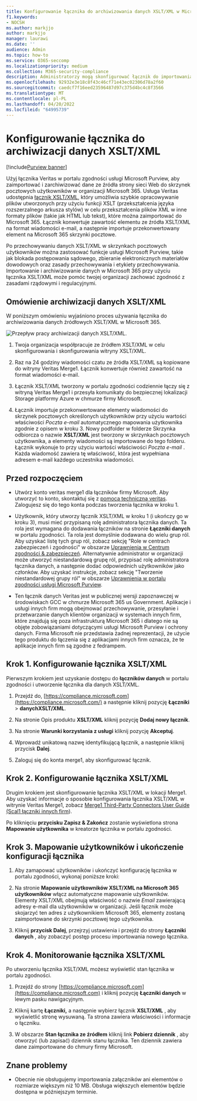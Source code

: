 ```yaml
---
title: Konfigurowanie łącznika do archiwizowania danych XSLT/XML w Microsoft 365
f1.keywords:
- NOCSH
ms.author: markjjo
author: markjjo
manager: laurawi
ms.date: ''
audience: Admin
ms.topic: how-to
ms.service: O365-seccomp
ms.localizationpriority: medium
ms.collection: M365-security-compliance
description: Administratorzy mogą skonfigurować łącznik do importowania i archiwizowania danych XSLT/XML z usługi Veritas w Microsoft 365. Ten łącznik umożliwia archiwizowanie danych ze źródeł danych innych firm w Microsoft 365, dzięki czemu można używać funkcji zgodności, takich jak archiwizowanie prawne, wyszukiwanie zawartości i zasady przechowywania w celu zarządzania danymi innych firm w organizacji.
ms.openlocfilehash: 92932e3e18c8f43c46cf71e43ec02306d78a2f60
ms.sourcegitcommit: caedcf7f16eed23596487d97c375d4bc4c8f3566
ms.translationtype: MT
ms.contentlocale: pl-PL
ms.lasthandoff: 04/20/2022
ms.locfileid: "64995739"
---
```

# <a name="set-up-a-connector-to-archive-xsltxml-data"></a>Konfigurowanie łącznika do archiwizacji danych XSLT/XML

[!include[Purview banner](../includes/purview-rebrand-banner.md)]

Użyj łącznika Veritas w portalu zgodności usługi Microsoft Purview, aby zaimportować i zarchiwizować dane ze źródła strony sieci Web do skrzynek pocztowych użytkowników w organizacji Microsoft 365. Usługa Veritas udostępnia [łącznik XSLT/XML](https://globanet.com/xslt-xml), który umożliwia szybkie opracowywanie plików utworzonych przy użyciu funkcji XSLT (przekształcenia języka rozszerzalnego arkusza stylów) w celu przekształcenia plików XML w inne formaty plików (takie jak HTML lub tekst), które można zaimportować do Microsoft 365. Łącznik konwertuje zawartość elementu ze źródła XSLT/XML na format wiadomości e-mail, a następnie importuje przekonwertowany element na Microsoft 365 skrzynki pocztowe.

Po przechowywaniu danych XSLT/XML w skrzynkach pocztowych użytkowników można zastosować funkcje usługi Microsoft Purview, takie jak blokada postępowania sądowego, zbieranie elektronicznych materiałów dowodowych oraz zasady przechowywania i etykiety przechowywania. Importowanie i archiwizowanie danych w Microsoft 365 przy użyciu łącznika XSLT/XML może pomóc twojej organizacji zachować zgodność z zasadami rządowymi i regulacyjnymi.

## <a name="overview-of-archiving-xsltxml-data"></a>Omówienie archiwizacji danych XSLT/XML

W poniższym omówieniu wyjaśniono proces używania łącznika do archiwizowania danych źródłowych XSLT/XML w Microsoft 365.

![Przepływ pracy archiwizacji danych XSLT/XML.](../media/XSLT-XMLConnectorWorkflow.png)

1. Twoja organizacja współpracuje ze źródłem XSLT/XML w celu skonfigurowania i skonfigurowania witryny XSLT/XML.

2. Raz na 24 godziny wiadomości czatu ze źródła XSLT/XML są kopiowane do witryny Veritas Merge1. Łącznik konwertuje również zawartość na format wiadomości e-mail.

3. Łącznik XSLT/XML tworzony w portalu zgodności codziennie łączy się z witryną Veritas Merge1 i przesyła komunikaty do bezpiecznej lokalizacji Storage platformy Azure w chmurze firmy Microsoft.

4. Łącznik importuje przekonwertowane elementy wiadomości do skrzynek pocztowych określonych użytkowników przy użyciu wartości właściwości *Poczta e-mail* automatycznego mapowania użytkownika zgodnie z opisem w kroku 3. Nowy podfolder w folderze Skrzynka odbiorcza o nazwie **XSLT/XML** jest tworzony w skrzynkach pocztowych użytkownika, a elementy wiadomości są importowane do tego folderu. Łącznik wykonuje to przy użyciu wartości właściwości *Poczta e-mail* . Każda wiadomość zawiera tę właściwość, która jest wypełniana adresem e-mail każdego uczestnika wiadomości.

## <a name="before-you-begin"></a>Przed rozpoczęciem

- Utwórz konto veritas merge1 dla łączników firmy Microsoft. Aby utworzyć to konto, skontaktuj się z [pomocą techniczną veritas](https://www.veritas.com/content/support/). Zalogujesz się do tego konta podczas tworzenia łącznika w kroku 1.

- Użytkownik, który utworzy łącznik XSLT/XML w kroku 1 (i ukończy go w kroku 3), musi mieć przypisaną rolę administratora łącznika danych. Ta rola jest wymagana do dodawania łączników na stronie **Łączniki danych** w portalu zgodności. Ta rola jest domyślnie dodawana do wielu grup ról. Aby uzyskać listę tych grup ról, zobacz sekcję "Role w centrach zabezpieczeń i zgodności" w obszarze [Uprawnienia w Centrum zgodności & zabezpieczeń](../security/office-365-security/permissions-in-the-security-and-compliance-center.md#roles-in-the-security--compliance-center). Alternatywnie administrator w organizacji może utworzyć niestandardową grupę ról, przypisać rolę administratora łącznika danych, a następnie dodać odpowiednich użytkowników jako członków. Aby uzyskać instrukcje, zobacz sekcję "Tworzenie niestandardowej grupy ról" w obszarze [Uprawnienia w portalu zgodności usługi Microsoft Purview](microsoft-365-compliance-center-permissions.md#create-a-custom-role-group).

- Ten łącznik danych Veritas jest w publicznej wersji zapoznawczej w środowiskach GCC w chmurze Microsoft 365 us Government. Aplikacje i usługi innych firm mogą obejmować przechowywanie, przesyłanie i przetwarzanie danych klientów organizacji w systemach innych firm, które znajdują się poza infrastrukturą Microsoft 365 i dlatego nie są objęte zobowiązaniami dotyczącymi usługi Microsoft Purview i ochrony danych. Firma Microsoft nie przedstawia żadnej reprezentacji, że użycie tego produktu do łączenia się z aplikacjami innych firm oznacza, że te aplikacje innych firm są zgodne z fedrampem.

## <a name="step-1-set-up-an-xsltxml-connector"></a>Krok 1. Konfigurowanie łącznika XSLT/XML

Pierwszym krokiem jest uzyskanie dostępu do **łączników danych** w portalu zgodności i utworzenie łącznika dla danych XSLT/XML.

1. Przejdź do, [https://compliance.microsoft.com](https://compliance.microsoft.com/) a następnie kliknij pozycję **Łączniki** >  **danychXSLT/XML**.

2. Na stronie Opis produktu **XSLT/XML** kliknij pozycję **Dodaj nowy łącznik**.

3. Na stronie **Warunki korzystania z usługi** kliknij pozycję **Akceptuj**.

4. Wprowadź unikatową nazwę identyfikującą łącznik, a następnie kliknij przycisk **Dalej**.

5. Zaloguj się do konta merge1, aby skonfigurować łącznik.

## <a name="step-2-configure-an-xsltxml-connector"></a>Krok 2. Konfigurowanie łącznika XSLT/XML

Drugim krokiem jest skonfigurowanie łącznika XSLT/XML w lokacji Merge1. Aby uzyskać informacje o sposobie konfigurowania łącznika XSLT/XML w witrynie Veritas Merge1, zobacz [Merge1 Third-Party Connectors User Guide (Scal1 łączniki innych firm](https://docs.ms.merge1.globanetportal.com/Merge1%20Third-Party%20Connectors%20XSLT-XML%20User%20Guide%20.pdf)).

Po kliknięciu **przycisku Zapisz & Zakończ** zostanie wyświetlona strona **Mapowanie użytkownika** w kreatorze łącznika w portalu zgodności.

## <a name="step-3-map-users-and-complete-the-connector-setup"></a>Krok 3. Mapowanie użytkowników i ukończenie konfiguracji łącznika

1. Aby zamapować użytkowników i ukończyć konfigurację łącznika w portalu zgodności, wykonaj poniższe kroki:

2. Na stronie **Mapowanie użytkowników XSLT/XML na Microsoft 365 użytkowników** włącz automatyczne mapowanie użytkowników. Elementy XSLT/XML obejmują właściwość o nazwie *Email* zawierającą adresy e-mail dla użytkowników w organizacji. Jeśli łącznik może skojarzyć ten adres z użytkownikiem Microsoft 365, elementy zostaną zaimportowane do skrzynki pocztowej tego użytkownika.

3. Kliknij **przycisk Dalej**, przejrzyj ustawienia i przejdź do strony **Łączniki danych** , aby zobaczyć postęp procesu importowania nowego łącznika.

## <a name="step-4-monitor-the-xsltxml-connector"></a>Krok 4. Monitorowanie łącznika XSLT/XML

Po utworzeniu łącznika XSLT/XML możesz wyświetlić stan łącznika w portalu zgodności.

1. Przejdź do strony [https://compliance.microsoft.com](https://compliance.microsoft.com) i kliknij pozycję **Łączniki danych** w lewym pasku nawigacyjnym.

2. Kliknij kartę **Łączniki,** a następnie wybierz łącznik **XSLT/XML** , aby wyświetlić stronę wysuwaną. Ta strona zawiera właściwości i informacje o łączniku.

3. W obszarze **Stan łącznika ze źródłem** kliknij link **Pobierz dziennik** , aby otworzyć (lub zapisać) dziennik stanu łącznika. Ten dziennik zawiera dane zaimportowane do chmury firmy Microsoft.

## <a name="known-issues"></a>Znane problemy

- Obecnie nie obsługujemy importowania załączników ani elementów o rozmiarze większym niż 10 MB. Obsługa większych elementów będzie dostępna w późniejszym terminie.
